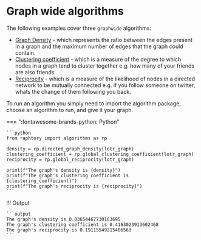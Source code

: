 # Graph wide algorithms

The following examples cover three `graphwide` algorithms:

* [Graph Density](https://en.wikipedia.org/wiki/Dense_graph) - which represents the ratio between the edges present in a graph and the maximum number of edges that the graph could contain.
* [Clustering coefficient](https://en.wikipedia.org/wiki/Clustering_coefficient) - which is a measure of the degree to which nodes in a graph tend to cluster together e.g. how many of your friends are also friends.
* [Reciprocity](https://en.wikipedia.org/wiki/Reciprocity_(network_science)) - which is a measure of the likelihood of nodes in a directed network to be mutually connected e.g. if you follow someone on twitter, whats the change of them following you back.

To run an algorithm you simply need to import the algorithm package, choose an algorithm to run, and give it your graph.

=== ":fontawesome-brands-python: Python"

    ```python
    from raphtory import algorithms as rp

    density = rp.directed_graph_density(lotr_graph)
    clustering_coefficient = rp.global_clustering_coefficient(lotr_graph)
    reciprocity = rp.global_reciprocity(lotr_graph)

    print(f"The graph's density is {density}")
    print(f"The graph's clustering coefficient is {clustering_coefficient}")
    print(f"The graph's reciprocity is {reciprocity}")
    ```

!!! Output

    ```output
    The graph's density is 0.03654467730163695
    The graph's clustering coefficient is 0.4163023913602468
    The graph's reciprocity is 0.19115549215406563
    ```
